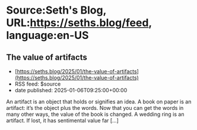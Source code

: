 # Source:Seth's Blog, URL:https://seths.blog/feed, language:en-US

## The value of artifacts
 - [https://seths.blog/2025/01/the-value-of-artifacts](https://seths.blog/2025/01/the-value-of-artifacts)
 - RSS feed: $source
 - date published: 2025-01-06T09:25:00+00:00

An artifact is an object that holds or signifies an idea. A book on paper is an artifact: it&#8217;s the object plus the words. Now that you can get the words in many other ways, the value of the book is changed. A wedding ring is an artifact. If lost, it has sentimental value far [&#8230;]

